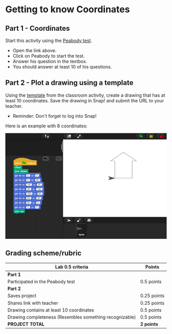 # Getting to know Coordinates

## Part 1 - Coordinates

Start this activity using the [Peabody test](https://snap.berkeley.edu/snap/snap.html#present:Username=aspiece%40gmail.com&ProjectName=PeabodyTest).

* Open the link above.
* Click on Peabody to start the test.
* Answer his question in the textbox.
* You should answer at least 10 of his questions.

## Part 2 - Plot a drawing using a template

Using the [template](https://snap.berkeley.edu/snap/snap.html#present:Username=aspiece%40gmail.com&ProjectName=Snap%20Coordinate%20System%20Intro) from the classroom activity, create a drawing that has at least 10 coordinates. Save the drawing in Snap! and submit the URL to your teacher.

* Reminder: Don't forget to log into Snap!

Here is an example with 8 coordinates:

![Snap coordinate example](images/snap_coordinate_example.png)

## Grading scheme/rubric

| **Lab 0.5 criteria**                                          |   Points             |
| ------------------------------------------------------------- | -------------- |
| **Part 1**                                                        |   |
| Participated in the Peabody test                            | 0.5 points     |
| **Part 2**                                                        |                |
| Saves project                                                 | 0.25 points    |
| Shares link with teacher                                      | 0.25 points    |
| Drawing contains at least 10 coordinates                      | 0.5 points     |
| Drawing completeness (Resembles something recognizable)       | 0.5 points     |
| **PROJECT TOTAL**                                             | **2 points**   |
